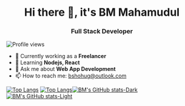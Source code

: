 <h1 align='center'> Hi there 👋, it's BM Mahamudul </h1>
<h3 align='center'> Full Stack Developer </h1>

![Profile views](https://gpvc.arturio.dev/bshohug)  


- 🔭 Currently working as a **Freelancer** 
- 🌱 Learning **Nodejs, React** 
- 💬 Ask me about **Web App Development** 
- 📫 How to reach me: bshohug@outlook.com 



[![Top Langs](https://github-readme-stats.vercel.app/api/top-langs/?username=bshohug&layout=compact&theme=algolia#gh-dark-mode-only)](https://github.com/anuraghazra/github-readme-stats)
[![Top Langs](https://github-readme-stats.vercel.app/api/top-langs/?username=bshohug&layout=compact&theme=default#gh-light-mode-only)](https://github.com/anuraghazra/github-readme-stats)[![BM's GitHub stats-Dark](https://github-readme-stats.vercel.app/api?username=bshohug&show_icons=true&theme=algolia#gh-dark-mode-only)](https://github.com/anuraghazra/github-readme-stats#gh-dark-mode-only) [![BM's GitHub stats-Light](https://github-readme-stats.vercel.app/api?username=bshohug&show_icons=true&theme=default#gh-light-mode-only)](https://github.com/anuraghazra/github-readme-stats#gh-light-mode-only)

